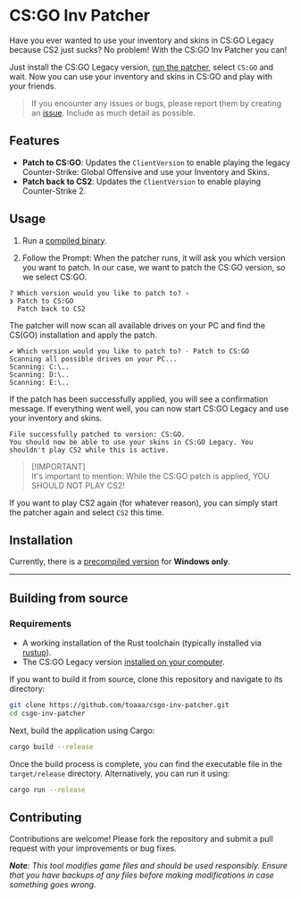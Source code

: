 # CS:GO Inv Patcher

Have you ever wanted to use your inventory and skins in CS:GO Legacy because CS2 just sucks? No problem! With the CS:GO Inv Patcher you can!

Just install the CS:GO Legacy version, [run the patcher](#usage), select `CS:GO` and wait. Now you can use your inventory and skins in CS:GO and play with your friends.

> If you encounter any issues or bugs, please report them by creating an [issue](https://github.com/Toaaa/csgo-inv-patcher/issues/new). Include as much detail as possible.

## Features

- **Patch to CS:GO**: Updates the `ClientVersion` to enable playing the legacy Counter-Strike: Global Offensive and use your Inventory and Skins.
- **Patch back to CS2**: Updates the `ClientVersion` to enable playing Counter-Strike 2.

## Usage

1. Run a [compiled binary](#installation).

2. Follow the Prompt: When the patcher runs, it will ask you which version you want to patch. In our case, we want to patch the CS:GO version, so we select CS:GO.

```
? Which version would you like to patch to? ›
❯ Patch to CS:GO
  Patch back to CS2
```

The patcher will now scan all available drives on your PC and find the CS(GO) installation and apply the patch.

```
✔ Which version would you like to patch to? · Patch to CS:GO
Scanning all possible drives on your PC...
Scanning: C:\..
Scanning: D:\..
Scanning: E:\..
```

If the patch has been successfully applied, you will see a confirmation message. If everything went well, you can now start CS:GO Legacy and use your inventory and skins.

```csgo message
File successfully patched to version: CS:GO.
You should now be able to use your skins in CS:GO Legacy. You shouldn't play CS2 while this is active.
```

> [!IMPORTANT]\
> It's important to mention: While the CS:GO patch is applied, YOU SHOULD NOT PLAY CS2!

If you want to play CS2 again (for whatever reason), you can simply start the patcher again and select `CS2` this time.

## Installation

Currently, there is a [precompiled version](https://github.com/Toaaa/csgo-inv-patcher/releases/latest) for **Windows only**.

---


## Building from source
### Requirements

- A working installation of the Rust toolchain (typically installed via [rustup](https://rustup.rs/)).
- The CS:GO Legacy version [installed on your computer](https://bo3.gg/news/how-to-download-csgo-in-steam-after-cs2-release).

If you want to build it from source, clone this repository and navigate to its directory:

```bash
git clone https://github.com/toaaa/csgo-inv-patcher.git
cd csgo-inv-patcher
```

Next, build the application using Cargo:

```bash
cargo build --release
```

Once the build process is complete, you can find the executable file in the `target/release` directory.
Alternatively, you can run it using:

```sh
cargo run --release
```

## Contributing

Contributions are welcome! Please fork the repository and submit a pull request with your improvements or bug fixes.

***Note**: This tool modifies game files and should be used responsibly. Ensure that you have backups of any files before making modifications in case something goes wrong.*
